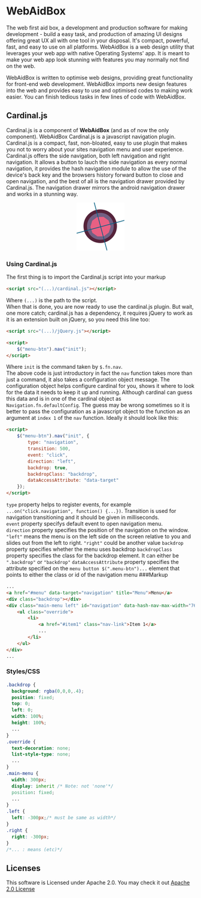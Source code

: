 # WebAidBox
The web first aid box, a development and production software for making development - build a easy task, and production of amazing UI designs offering great UX all with one tool in your disposal. 
It's compact, powerful, fast, and easy to use on all platforms. 
WebAidBox is a web design utility that leverages your web app with native Operating Systems' app. It is meant to make your web app look stunning with features you may normally not find on the web.  

WebAidBox is written to optimise web designs, providing great functionality for front-end web development. WebAidBox imports new design features into the web and provides easy to use and optimised codes to making work easier. You can finish tedious tasks in few lines of code with WebAidBox.  
## Cardinal.js  
Cardinal.js is a component of **WebAidBox** (and as of now the only component). WebAidBox Cardinal.js is a javascript navigation plugin. Cardinal.js is a compact, fast, non-bloated, easy to use plugin that makes you not to worry about your sites navigation menu and user experience. Cardinal.js offers the side navigation, both left navigation and right navigation. It allows a button to lauch the side navigation as every normal navigation, it provides the hash navigation module to allow the use of the device's back key and the browsers history forward button to close and open navigation, and the best of all is the navigation drawer provided by Cardinal.js. The navigation drawer mirrors the android navigation drawer and works in a stunning way.  

<p align="center">
  <img height="128" width="128" src="https://github.com/CalebPitan/WebAidBox/blob/master/Navigation/img/cardinalX256.png" />
</p>  

### Using Cardinal.js  
The first thing is to import the Cardinal.js script into your markup  
```html
<script src="(...)/cardinal.js"></script>
```  
Where `(...)` is the path to the script.  
When that is done, you are now ready to use the cardinal.js plugin. But wait, one more catch; cardinal.js has a dependency, it requires jQuery to work as it is an extension built on jQuery, so you need this line too:  
```html
<script src="(...)/jQuery.js"></script>
```  
```html
<script>  
    $("menu-btn").nav("init");  
</script>
```  
Where `init` is the command taken by `$.fn.nav`.  
The above code is just introductory in fact the `nav` function takes more than just a command, it also takes a configuration object message. The configuration object helps configure cardinal for you, shows it where to look for the data it needs to keep it up and running. Although cardinal can guess this data and is in one of the cardinal object as `Navigation.fn.defaultConfig`. The guess may be wrong sometimes so it is better to pass the configuration as a javascript object to the function as an argument at `index 1` of the `nav` function. Ideally it should look like this:  
```html
<script>
    $("menu-btn").nav("init", {
        type: "navigation",
        transition: 500,
        event: "click",
        direction: "left",
        backdrop: true,
        backdropClass: "backdrop",
        dataAccessAttribute: "data-target"
    });
</script>
```
`type` property helps to register events, for example `...on("click.navigation", function() {...})`. Transition is used for navigation transitioning and it should be given in milliseconds.  
`event` property specifys default event to open navigation menu.  
`direction` property specifies the position of the navigation on the window. `"left"` means the menu is on the left side on the screen relative to you and slides out from the left to right. `"right"` could be another value
`backdrop` property specifies whether the menu uses backdrop
`backdropClass` property specifies the class for the backdrop element. It can either be `".backdrop"` or `"backdrop"`
`dataAccessAttribute` property specifies the attribute specified on the `menu button $(".menu-btn")...` element that points to either the class or id of the navigation menu 
###Markup  
```html
...
<a href="#menu" data-target="navigation" title="Menu">Menu</a>
<div class="backdrop"></div>
<div class="main-menu left" id="navigation" data-hash-nav-max-width="767" data-nav-drawer-max-width="767">
    <ul class="override">
        <li>
            <a href="#item1" class="nav-link">Item 1</a>
            ...
        </li>
    </ul>
</div>
...
```
### Styles/CSS
```css
.backdrop {
  background: rgba(0,0,0,.4);
  position: fixed;
  top: 0;
  left: 0;
  width: 100%;
  height: 100%;
  ...
}
.override {
  text-decoration: none;
  list-style-type: none;
  ...
}
.main-menu {
  width: 300px;
  display: inherit /* Note: not 'none'*/
  position: fixed;
  ...
}
.left {
  left: -300px;/* must be same as width*/
}
.right {
  right: -300px;
}
/*... : means (etc)*/
```
## Licenses
This software is Licensed under Apache 2.0. You may check it out [Apache 2.0 License](http://www.apache.org/licenses/)
